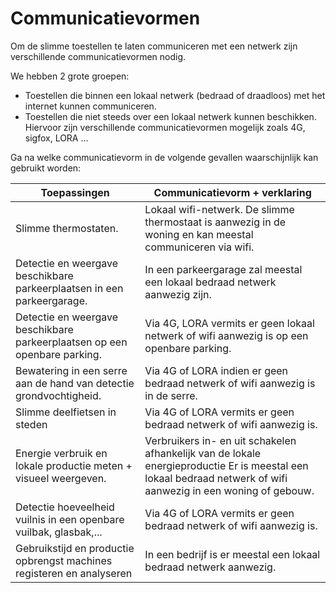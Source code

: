 # Communicatievormen

Om de slimme toestellen te laten communiceren met een netwerk zijn verschillende communicatievormen nodig. 

We hebben 2 grote groepen:
* Toestellen die binnen een lokaal netwerk (bedraad of draadloos) met het internet kunnen communiceren.
* Toestellen die niet steeds over een lokaal netwerk kunnen beschikken. Hiervoor zijn verschillende communicatievormen mogelijk zoals 4G, sigfox, LORA … 

Ga na welke communicatievorm in de volgende gevallen waarschijnlijk kan gebruikt worden:

| Toepassingen | Communicatievorm + verklaring |
| --- | --- |
| Slimme thermostaten.	| Lokaal wifi-netwerk. De slimme thermostaat is aanwezig in de woning en kan meestal communiceren via wifi. |
| Detectie en weergave beschikbare parkeerplaatsen in een parkeergarage.	| In een parkeergarage zal meestal een lokaal bedraad netwerk aanwezig zijn. |
| Detectie en weergave beschikbare parkeerplaatsen op een openbare parking.	| Via 4G, LORA vermits er geen lokaal netwerk of wifi aanwezig is op een openbare parking. |
| Bewatering in een serre aan de hand van detectie grondvochtigheid.	| Via 4G of LORA indien er geen bedraad netwerk of wifi aanwezig is in de serre. |
| Slimme deelfietsen in steden	| Via 4G of LORA vermits er geen bedraad netwerk of wifi aanwezig is. |
| Energie verbruik en lokale productie meten + visueel weergeven. | Verbruikers in- en uit schakelen afhankelijk van de lokale energieproductie	Er is meestal een lokaal bedraad netwerk of wifi aanwezig in een woning of gebouw. |
| Detectie hoeveelheid vuilnis in een openbare vuilbak, glasbak,...	| Via 4G of LORA vermits er geen bedraad netwerk of wifi aanwezig is. |
| Gebruikstijd en productie opbrengst machines registeren en analyseren	| In een bedrijf is er meestal een lokaal bedraad netwerk aanwezig. |
